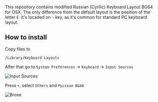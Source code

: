 This repository contains modified Russian (Cyrilic) Keyboard Layout BG64 for OSX.
The only difference from the default layout is the position of the letter `Ё`. It's locaded on `~` key, as it's common for standard PC keyboard layout.

## How to install

Copy files to 

```
/Library/Keyboard Layouts
```

After that go to `System Preferences` -> `Keyboard` -> `Input Sources`

![Input Sources](https://cloud.githubusercontent.com/assets/819053/15619852/2330f382-2457-11e6-99b6-43ab79751b35.png)

Press `+`, select `Others` and `Русская BG46`

![Brose](https://cloud.githubusercontent.com/assets/819053/15619854/2637c902-2457-11e6-9145-e686a811b758.png)

